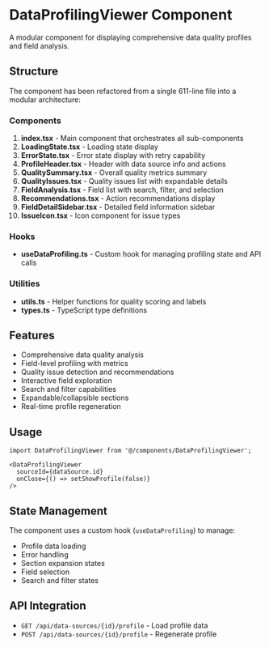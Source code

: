 # DataProfilingViewer Component

A modular component for displaying comprehensive data quality profiles and field analysis.

## Structure

The component has been refactored from a single 611-line file into a modular architecture:

### Components

1. **index.tsx** - Main component that orchestrates all sub-components
2. **LoadingState.tsx** - Loading state display
3. **ErrorState.tsx** - Error state display with retry capability
4. **ProfileHeader.tsx** - Header with data source info and actions
5. **QualitySummary.tsx** - Overall quality metrics summary
6. **QualityIssues.tsx** - Quality issues list with expandable details
7. **FieldAnalysis.tsx** - Field list with search, filter, and selection
8. **Recommendations.tsx** - Action recommendations display
9. **FieldDetailSidebar.tsx** - Detailed field information sidebar
10. **IssueIcon.tsx** - Icon component for issue types

### Hooks

- **useDataProfiling.ts** - Custom hook for managing profiling state and API calls

### Utilities

- **utils.ts** - Helper functions for quality scoring and labels
- **types.ts** - TypeScript type definitions

## Features

- Comprehensive data quality analysis
- Field-level profiling with metrics
- Quality issue detection and recommendations
- Interactive field exploration
- Search and filter capabilities
- Expandable/collapsible sections
- Real-time profile regeneration

## Usage

```tsx
import DataProfilingViewer from '@/components/DataProfilingViewer';

<DataProfilingViewer
  sourceId={dataSource.id}
  onClose={() => setShowProfile(false)}
/>
```

## State Management

The component uses a custom hook (`useDataProfiling`) to manage:
- Profile data loading
- Error handling
- Section expansion states
- Field selection
- Search and filter states

## API Integration

- `GET /api/data-sources/{id}/profile` - Load profile data
- `POST /api/data-sources/{id}/profile` - Regenerate profile